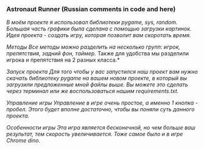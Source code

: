 ### Astronaut Runner (Russian comments in code and here)
*В моём проекте я использовал библиотеки pygame, sys, random.*
*Большая часть графики была сделана c помощью загрузки картинок. Идея проекта - создать игру, которая позволит вам скоротать время.*

*Методы Все методы можно разделить на несколько групп: игрок, препятствия, задний фон, таймер.*
Также для удобства мы разделили игрока и препятствия на 2 разных класса.*

*Запуск проекта Для того чтобы у вас запустился наш проект вам нужно скачать библиотеку pygame*
*на вашем новом проекте, в который вы загрузили предложенные мной файлы выше.*
*Вы можете это сделать через терминал или же воспользоваться нашим requirements.txt.*

*Управление игры Управление в игре очень простое, а именно 1 кнопка - пробел.*
*Этого будет вполне достаточно, чтобы вы поняли суть данного проекта.*

*Особенности игры Эта игра является бесконечной, но чем больше ваш результат, тем скорость увеличивается. Тоже самое было и в игре Chrome* *dino.*
